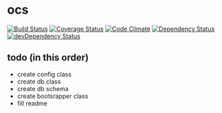 # ocs

[![Build Status](https://travis-ci.org/VismayStudios/ocs.svg?branch=master)](https://travis-ci.org/VismayStudios/ocs)
[![Coverage Status](https://coveralls.io/repos/github/VismayStudios/ocs/badge.svg?branch=master)](https://coveralls.io/github/VismayStudios/ocs?branch=master)
[![Code Climate](https://codeclimate.com/github/VismayStudios/ocs/badges/gpa.svg)](https://codeclimate.com/github/VismayStudios/ocs)
[![Dependency Status](https://david-dm.org/VismayStudios/ocs.svg)](https://david-dm.org/VismayStudios/ocs) [![devDependency Status](https://david-dm.org/VismayStudios/ocs/dev-status.svg)](https://david-dm.org/VismayStudios/ocs#info=devDependencies)

## todo (in this order)
* create config class
* create db class
* create db schema
* create bootsrapper class
* fill readme
